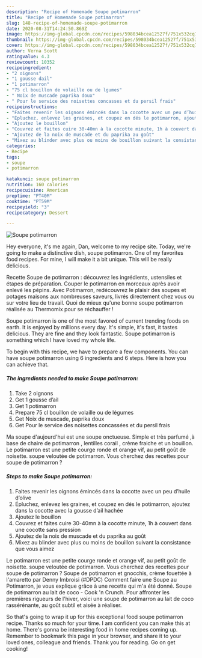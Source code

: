 ```yaml
---
description: "Recipe of Homemade Soupe potimarron"
title: "Recipe of Homemade Soupe potimarron"
slug: 148-recipe-of-homemade-soupe-potimarron
date: 2020-08-31T14:24:50.869Z
image: https://img-global.cpcdn.com/recipes/598034bcea12527f/751x532cq70/soupe-potimarron-photo-principale-de-la-recette.jpg
thumbnail: https://img-global.cpcdn.com/recipes/598034bcea12527f/751x532cq70/soupe-potimarron-photo-principale-de-la-recette.jpg
cover: https://img-global.cpcdn.com/recipes/598034bcea12527f/751x532cq70/soupe-potimarron-photo-principale-de-la-recette.jpg
author: Verna Scott
ratingvalue: 4.3
reviewcount: 10352
recipeingredient:
- "2 oignons"
- "1 gousse dail"
- "1 potimarron"
- "75 cl bouillon de volaille ou de lgumes"
- " Noix de muscade paprika doux"
- " Pour le service des noisettes concasses et du persil frais"
recipeinstructions:
- "Faites revenir les oignons émincés dans la cocotte avec un peu d’huile d’olive"
- "Épluchez, enlevez les graines, et coupez en dés le potimarron, ajoutez dans la cocotte avec la gousse d’ail hachée"
- "Ajoutez le bouillon"
- "Couvrez et faites cuire 30-40mn à la cocotte minute, 1h à couvert dans une cocotte sans pression"
- "Ajoutez de la noix de muscade et du paprika au goût"
- "Mixez au blinder avec plus ou moins de bouillon suivant la consistance que vous aimez"
categories:
- Recipe
tags:
- soupe
- potimarron

katakunci: soupe potimarron 
nutrition: 160 calories
recipecuisine: American
preptime: "PT40M"
cooktime: "PT59M"
recipeyield: "3"
recipecategory: Dessert

---
```



![Soupe potimarron](https://img-global.cpcdn.com/recipes/598034bcea12527f/751x532cq70/soupe-potimarron-photo-principale-de-la-recette.jpg)

Hey everyone, it's me again, Dan, welcome to my recipe site. Today, we're going to make a distinctive dish, soupe potimarron. One of my favorites food recipes. For mine, I will make it a bit unique. This will be really delicious.

Recette Soupe de potimarron : découvrez les ingrédients, ustensiles et étapes de préparation. Couper le potimarron en morceaux après avoir enlevé les pépins. Avec Potimarron, redécouvrez le plaisir des soupes et potages maisons aux nombreuses saveurs, livrés directement chez vous ou sur votre lieu de travail. Quoi de mieux qu&#39;une bonne soupe potimarron réalisée au Thermomix pour se réchauffer !

Soupe potimarron is one of the most favored of current trending foods on earth. It is enjoyed by millions every day. It's simple, it's fast, it tastes delicious. They are fine and they look fantastic. Soupe potimarron is something which I have loved my whole life.


To begin with this recipe, we have to prepare a few components. You can have soupe potimarron using 6 ingredients and 6 steps. Here is how you can achieve that.

<!--inarticleads1-->

##### The ingredients needed to make Soupe potimarron:

1. Take 2 oignons
1. Get 1 gousse d’ail
1. Get 1 potimarron
1. Prepare 75 cl bouillon de volaille ou de légumes
1. Get  Noix de muscade, paprika doux
1. Get  Pour le service des noisettes concassées et du persil frais


Ma soupe d&#39;aujourd&#39;hui est une soupe onctueuse. Simple et très parfumé ,à base de chaire de potimarron , lentilles corail , crème fraiche et un bouillon. Le potimarron est une petite courge ronde et orange vif, au petit goût de noisette. soupe veloutée de potimarron. Vous cherchez des recettes pour soupe de potimarron ? 

<!--inarticleads2-->

##### Steps to make Soupe potimarron:

1. Faites revenir les oignons émincés dans la cocotte avec un peu d’huile d’olive
1. Épluchez, enlevez les graines, et coupez en dés le potimarron, ajoutez dans la cocotte avec la gousse d’ail hachée
1. Ajoutez le bouillon
1. Couvrez et faites cuire 30-40mn à la cocotte minute, 1h à couvert dans une cocotte sans pression
1. Ajoutez de la noix de muscade et du paprika au goût
1. Mixez au blinder avec plus ou moins de bouillon suivant la consistance que vous aimez


Le potimarron est une petite courge ronde et orange vif, au petit goût de noisette. soupe veloutée de potimarron. Vous cherchez des recettes pour soupe de potimarron ? Soupe de potimarron et gnocchis, crème fouettée à l&#39;amaretto par Denny Imbroisi (#DPDC) Comment faire une Soupe au Potimarron, je vous explique grâce à une recette qui m&#39;a été donné. Soupe de potimarron au lait de coco - Cook &#39;n Crunch. Pour affronter les premières rigueurs de l&#39;hiver, voici une soupe de potimarron au lait de coco rassérénante, au goût subtil et aisée à réaliser. 

So that's going to wrap it up for this exceptional food soupe potimarron recipe. Thanks so much for your time. I am confident you can make this at home. There's gonna be interesting food in home recipes coming up. Remember to bookmark this page in your browser, and share it to your loved ones, colleague and friends. Thank you for reading. Go on get cooking!
